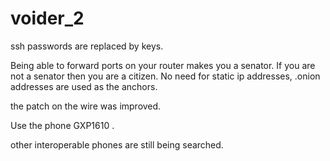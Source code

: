# voider_2

ssh passwords are replaced by keys.

Being able to forward ports on your router makes you a senator.
If you are not a senator then you are a citizen.
No need for static ip addresses, .onion addresses are used as the 
anchors.

the patch on the wire was improved.

Use the phone GXP1610 .

other interoperable phones are still being searched. 


